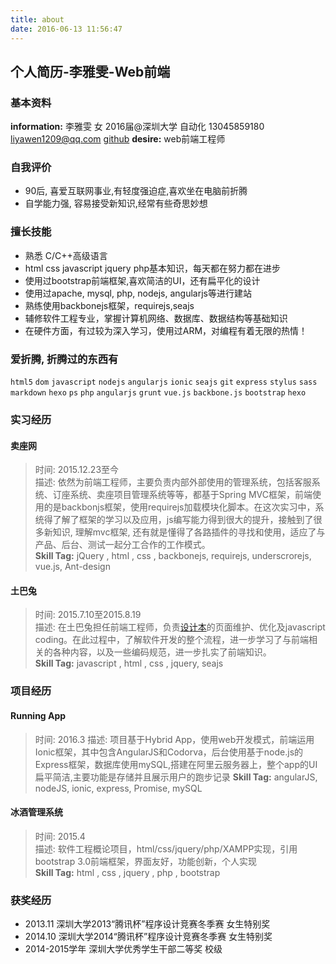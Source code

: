 ```yaml
---
title: about
date: 2016-06-13 11:56:47
---
```

## 个人简历-李雅雯-Web前端

### 基本资料
**information:** 李雅雯 女 2016届@深圳大学 自动化 13045859180 liyawen1209@qq.com  [github](https://github.com/liyawen) 
**desire:** web前端工程师

### 自我评价
* 90后, 喜爱互联网事业,有轻度强迫症,喜欢坐在电脑前折腾   
* 自学能力强, 容易接受新知识,经常有些奇思妙想

### 擅长技能
* 熟悉 C/C++高级语言   
* html css javascript jquery php基本知识，每天都在努力都在进步   
* 使用过bootstrap前端框架,喜欢简洁的UI，还有扁平化的设计   
* 使用过apache, mysql, php, nodejs, angularjs等进行建站
* 熟练使用backbonejs框架，requirejs,seajs
* 辅修软件工程专业，掌握计算机网络、数据库、数据结构等基础知识  
* 在硬件方面，有过较为深入学习，使用过ARM，对编程有着无限的热情！  

### 爱折腾, 折腾过的东西有
`html5` `dom` `javascript` `nodejs` `angularjs` `ionic` `seajs` `git` `express` `stylus` `sass`
`markdown` `hexo` `ps` `php` `angularjs` `grunt` `vue.js` `backbone.js` `bootstrap` `hexo`


### 实习经历

#### 卖座网    
> 时间: 2015.12.23至今    
> 描述: 依然为前端工程师，主要负责内部外部使用的管理系统，包括客服系统、订座系统、卖座项目管理系统等等，都基于Spring MVC框架，前端使用的是backbonjs框架，使用requirejs加载模块化脚本。在这次实习中，系统得了解了框架的学习以及应用，js编写能力得到很大的提升，接触到了很多新知识, 理解mvc框架, 还有就是懂得了各路插件的寻找和使用，适应了与产品、后台、测试一起分工合作的工作模式。    
> **Skill Tag:** jQuery , html , css , backbonejs, requirejs, underscrorejs, vue.js, Ant-design

#### 土巴兔    
> 时间: 2015.7.10至2015.8.19    
> 描述: 在土巴兔担任前端工程师，负责[设计本](http://www.shejiben.com/)的页面维护、优化及javascript coding。在此过程中，了解软件开发的整个流程，进一步学习了与前端相关的各种内容，以及一些编码规范，进一步扎实了前端知识。  
> **Skill Tag:** javascript , html , css , jquery, seajs

### 项目经历

#### Running App  
> 时间: 2016.3
> 描述: 项目基于Hybrid App，使用web开发模式，前端运用Ionic框架，其中包含AngularJS和Codorva，后台使用基于node.js的Express框架，数据库使用mySQL,搭建在阿里云服务器上，整个app的UI扁平简洁,主要功能是存储并且展示用户的跑步记录
> **Skill Tag:** angularJS, nodeJS, ionic, express, Promise, mySQL

#### 冰酒管理系统     
> 时间: 2015.4     
> 描述: 软件工程概论项目，html/css/jquery/php/XAMPP实现，引用bootstrap 3.0前端框架，界面友好，功能创新，个人实现      
> **Skill Tag:** html , css , jquery , php , bootstrap   

### 获奖经历  
* 2013.11 深圳大学2013“腾讯杯”程序设计竞赛冬季赛 女生特别奖
* 2014.10 深圳大学2014“腾讯杯”程序设计竞赛冬季赛 女生特别奖
* 2014-2015学年 深圳大学优秀学生干部二等奖 校级
